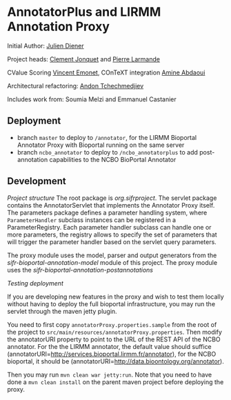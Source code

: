 AnnotatorPlus and LIRMM Annotation Proxy
=============


Initial Author: [Julien Diener](https://github.com/julien-diener) 

Project heads: [Clement Jonquet](https://github.com/jonquet) and [Pierre Larmande](https://github.com/pierrelarmande)

CValue Scoring [Vincent Emonet](https://github.com/vemonet/), COnTeXT integration [Amine Abdaoui](https://github.com/amineabdaoui)  

Architectural refactoring: [Andon Tchechmedjiev](https://github.com/twktheainur/)

Includes work from: Soumia Melzi and Emmanuel Castanier


Deployment
---------

* branch `master` to deploy to `/annotator`, for the LIRMM Bioportal Annotator Proxy with Bioportal running on the same server
* branch `ncbo_annotator` to deploy to `/ncbo_annotatorplus` to add post-annotation capabilities to the NCBO BioPortal Annotator

Development
-----------

*Project structure*
The root package is _org.sifrproject_. The servlet package contains the AnnotatorServlet that implements the Annotator Proxy itself.
The parameters package defines a parameter handling system, where ``ParameterHandler`` subclass instances can be registered in a ParameterRegistry. 
Each parameter handler subclass can handle one or more parameters, the registry allows to specify the set of parameters that 
will trigger the parameter handler based on the servlet query parameters. 

The proxy module uses the model, parser and output generators from the _sifr-bioportal-annotation-model_ module of this project.
The proxy module uses the _sifr-bioportal-annotation-postannotations_ 
 
 
*Testing deployment*

If you are developing new features in the proxy and wish to test them locally without having to deploy the full bioportal
infrastructure, you may run the servlet through the maven jetty plugin. 

You need to 
 first copy `annotatorProxy.properties.sample` from the root of the project to `src/main/resources/annotatorProxy.properties`.
 Then modify the annotatorURI property to point to the URL of the REST API of the NCBO annotator. For the the LIRMM annotator,
 the default value should suffice (annotatorURI=http://services.bioportal.lirmm.fr/annotator), for the NCBO bioportal, it should 
 be (annotatorURI=http://data.bioontology.org/annotator).
 
 Then you may run `mvn clean war jetty:run`. Note that you need to have done a `mvn clean install` on the parent maven project 
 before deploying the proxy.
